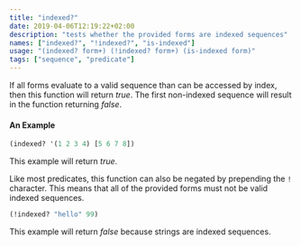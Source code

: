 ```yaml
---
title: "indexed?"
date: 2019-04-06T12:19:22+02:00
description: "tests whether the provided forms are indexed sequences"
names: ["indexed?", "!indexed?", "is-indexed"]
usage: "(indexed? form+) (!indexed? form+) (is-indexed form)"
tags: ["sequence", "predicate"]
---
```

If all forms evaluate to a valid sequence than can be accessed by index, then this function will return _true_. The first non-indexed sequence will result in the function returning _false_.

#### An Example

```clojure
(indexed? '(1 2 3 4) [5 6 7 8])
```

This example will return _true_.

Like most predicates, this function can also be negated by prepending the `!` character. This means that all of the provided forms must not be valid indexed sequences.

```clojure
(!indexed? "hello" 99)
```

This example will return _false_ because strings are indexed sequences.
